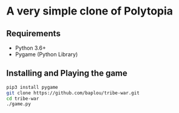 # A very simple clone of Polytopia

## Requirements
* Python 3.6+
* Pygame (Python Library)

## Installing and Playing the game
```bash
pip3 install pygame
git clone https://github.com/baplou/tribe-war.git
cd tribe-war
./game.py
```
